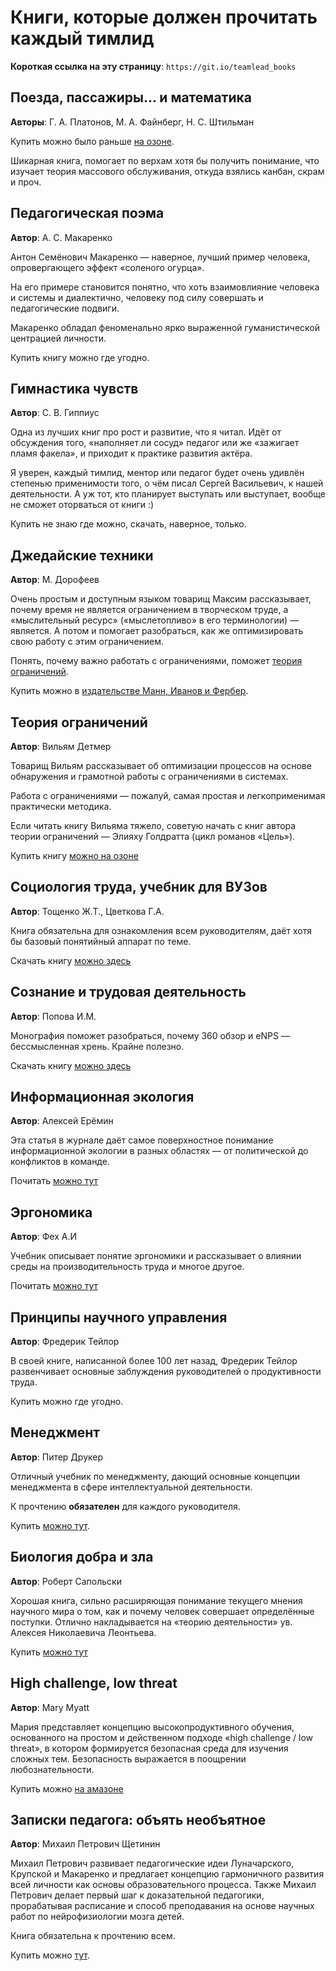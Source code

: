 # Книги, которые должен прочитать каждый тимлид

**Короткая ссылка на эту страницу**: `https://git.io/teamlead_books`

## Поезда, пассажиры... и математика

**Авторы**: Г. А. Платонов, М. А. Файнберг, Н. С. Штильман

Купить можно было раньше [на озоне](https://www.ozon.ru/context/detail/id/20394638/).

Шикарная книга, помогает по верхам хотя бы получить понимание, что изучает теория массового обслуживания, откуда взялись канбан, скрам и проч.

## Педагогическая поэма

**Автор**: А. С. Макаренко

Антон Семёнович Макаренко — наверное, лучший пример человека, опровергающего эффект «соленого огурца».

На его примере становится понятно, что хоть взаимовлияние человека и системы и диалектично, человеку под силу совершать и педагогические подвиги.

Макаренко обладал феноменально ярко выраженной гуманистической центрацией личности.

Купить книгу можно где угодно.

## Гимнастика чувств

**Автор**: С. В. Гиппиус

Одна из лучших книг про рост и развитие, что я читал. Идёт от обсуждения того, «наполняет ли сосуд» педагог или же «зажигает пламя факела», и приходит к практике развития актёра.

Я уверен, каждый тимлид, ментор или педагог будет очень удивлён степенью применимости того, о чём писал Сергей Васильевич, к нашей деятельности. А уж тот, кто планирует выступать или выступает, вообще не сможет оторваться от книги :)

Купить не знаю где можно, скачать, наверное, только.

## Джедайские техники

**Автор**: М. Дорофеев

Очень простым и доступным языком товарищ Максим рассказывает, почему время не является ограничением в творческом труде, а «мыслительный ресурс» («мыслетопливо» в его терминологии) — является. А потом и помогает разобраться, как же оптимизировать свою работу с этим ограничением.

Понять, почему важно работать с ограничениями, поможет [теория ограничений](#теория-ограничений).

Купить можно в [издательстве Манн, Иванов и Фербер](https://www.mann-ivanov-ferber.ru/books/dzhedajskie-texniki/).

## Теория ограничений

**Автор**: Вильям Детмер

Товарищ Вильям рассказывает об оптимизации процессов на основе обнаружения и грамотной работы с ограничениями в системах.

Работа с ограничениями — пожалуй, самая простая и легкоприменимая практически методика.

Если читать книгу Вильяма тяжело, советую начать с книг автора теории ограничений — Элияху Голдратта (цикл романов «Цель»).

Купить книгу [можно на озоне](https://www.ozon.ru/context/detail/id/5288956/)

## Социология труда, учебник для ВУЗов

**Автор**: Тощенко Ж.Т., Цветкова Г.А.

Книга обязательна для ознакомления всем руководителям, даёт хотя бы базовый понятийный аппарат по теме.

Скачать книгу [можно здесь](https://www.isras.ru/files/File/publ/Toschenko_Zvetkova_soc_truda.pdf)

## Сознание и трудовая деятельность

**Автор**: Попова И.М.

Монография поможет разобраться, почему 360 обзор и eNPS — бессмысленная хрень. Крайне полезно.

Скачать книгу [можно здесь](http://sociolog.od.ua/docs/1985-soznanie-i-dejatelnost.pdf)

## Информационная экология

**Автор**: Алексей Ерёмин

Эта статья в журнале даёт самое поверхностное понимание информационной экологии в разных областях — от политической до конфликтов в команде.

Почитать [можно тут](https://www.researchgate.net/profile/Eryomin-Alexey/publication/240515256_Eryomin_A_Information_ecology_-_A_viewpoint/links/02e7e52ab73c81fe3e000000/Eryomin-A-Information-ecology-A-viewpoint.pdf?origin=publication_detail)

## Эргономика

**Автор**: Фех А.И

Учебник описывает понятие эргономики и рассказывает о влиянии среды на производительность труда и многое другое.

Почитать [можно тут](https://portal.tpu.ru/SHARED/f/FEHAI/for_students/Tab2/Tab2/IK_Fekh.pdf)

## Принципы научного управления

**Автор**: Фредерик Тейлор

В своей книге, написанной более 100 лет назад, Фредерик Тейлор развенчивает основные заблуждения руководителей о продуктивности труда.

Купить можно где угодно.

## Менеджмент

**Автор**: Питер Друкер

Отличный учебник по менеджменту, дающий основные концепции менеджмента в сфере интеллектуальной деятельности.

К прочтению **обязателен** для каждого руководителя.

Купить [можно тут](https://www.labirint.ru/books/231614/).

## Биология добра и зла

**Автор**: Роберт Сапольски

Хорошая книга, сильно расширяющая понимание текущего мнения научного мира о том, как и почему человек совершает определённые поступки. Отлично накладывается на «теорию деятельности» ув. Алексея Николаевича Леонтьева.

Купить [можно тут](https://www.litres.ru/robert-sapolski/biologiya-dobra-i-zla-kak-nauka-obyasnyaet-nashi-postupki/)

## High challenge, low threat

**Автор**: Mary Myatt

Мария представляет концепцию высокопродуктивного обучения, основанного на простом и действенном подходе «high challenge / low threat», в котором формируется безопасная среда для изучения сложных тем. Безопасность выражается в поощрении любознательности.

Купить можно [на амазоне](https://www.amazon.com/High-Challenge-Low-Threat-Leaders/dp/190971786X)

## Записки педагога: объять необъятное

**Автор**: Михаил Петрович Щетинин

Михаил Петрович развивает педагогические идеи Луначарского, Крупской и Макаренко и предлагает концепцию гармоничного развития всей личности как основы образовательного процесса. Также Михаил Петрович делает первый шаг к доказательной педагогики, прорабатывая расписание и способ преподавания на основе научных работ по нейрофизиологии мозга детей.

Книга обязательна к прочтению всем.

Купить можно [тут](https://www.labirint.ru/books/746160/).
